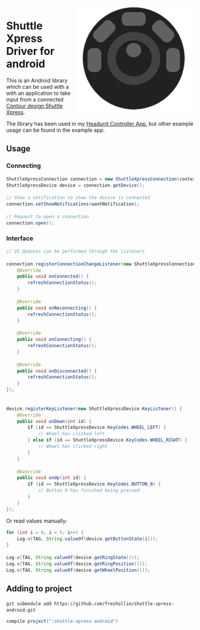 <img align="right" src="icon.png" height="300">

# Shuttle Xpress Driver for android

This is an Android library which can be used with a with an application to take input from a connected [Contour design Shuttle Xpress](https://contour-design.co.uk/product/shuttlexpress/).

The library has been used in my [Headunit Controller App](https://github.com/freshollie/AndroidHeadunitController), but other example usage can be found in the example app.

## Usage

### Connecting

```java
ShuttleXpressConnection connection = new ShuttleXpressConnection(context);
ShuttleXpressDevice device = connection.getDevice();

// Show a notification to show the device is connected
connection.setShowNotifications(wantNotification);

// Request to open a connection
connection.open();
```
     
### Interface

```java
// UI Updates can be performed through the listeners

connection.registerConnectionChangeListener(new ShuttleXpressConnection.ConnectionStateChangeListener() {
    @Override
    public void onConnected() {
        refreshConnectionStatus();
    }

    @Override
    public void onReconnecting() {
        refreshConnectionStatus();
    }

    @Override
    public void onConnecting() {
        refreshConnectionStatus();
    }

    @Override
    public void onDisconnected() {
        refreshConnectionStatus();
    }
});


device.registerKeyListener(new ShuttleXpressDevice.KeyListener() {
    @Override
    public void onDown(int id) {
        if (id == ShuttleXpressDevice.KeyCodes.WHEEL_LEFT) {
            // Wheel has clicked left
        } else if (id == ShuttleXpressDevice.KeyCodes.WHEEL_RIGHT) {
            // Wheel has clicked right
        }
    }

    @Override
    public void onUp(int id) {
        if (id == ShuttleXpressDevice.KeyCodes.BUTTON_0) {
            // Button 0 has finished being pressed
        }
    }
});
```
   
Or read values manually:

```java
for (int i = 0; i < 5; i++) {
    Log.v(TAG, String.valueOf(device.getButtonState(i)));
}

Log.v(TAG, String.valueOf(device.getRingState()));
Log.v(TAG, String.valueOf(device.getRingPosition()));
Log.v(TAG, String.valueOf(device.getWheelPosition()));
```
    
    

## Adding to project

`git submodule add https://github.com/freshollie/shuttle-xpress-android.git`

```gradle
compile project(":shuttle-xpress-android")
```
